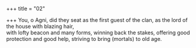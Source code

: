 +++
title = "02"

+++
You, o Agni, did they seat as the first guest of the clan, as the lord of the  house with blazing hair,  
with lofty beacon and many forms, winning back the stakes, offering  good protection and good help, striving to bring (mortals) to old age. 